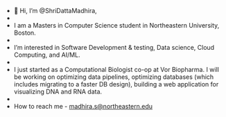 - 👋 Hi, I’m @ShriDattaMadhira,
- 
- I am a Masters in Computer Science student in Northeastern University, Boston.
- 
- I’m interested in Software Development & testing, Data science, Cloud Computing, and AI/ML.
- 
- I just started as a Computational Biologist co-op at Vor Biopharma. I will be working on optimizing data pipelines, optimizing databases (which includes migrating to a faster DB design), building a web application for visualizing DNA and RNA data.
- 
- How to reach me - madhira.s@northeastern.edu
